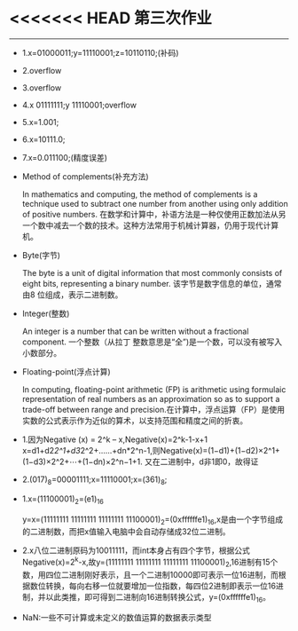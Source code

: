 <<<<<<< HEAD
第三次作业
======
---
* 1.x=01000011;y=11110001;z=10110110;(补码)
* 2.overflow
* 3.overflow
* 4.x 01111111;y 11110001;overflow
* 5.x=1.001;
* 6.x=10111.0;
* 7.x=0.011100;(精度误差)

* Method of complements(补充方法)

  In mathematics and computing, the method of complements is a technique used to subtract one number from another using only addition of positive numbers.
  在数学和计算中，补语方法是一种仅使用正数加法从另一个数中减去一个数的技术。这种方法常用于机械计算器，仍用于现代计算机。

* Byte(字节)
  
  The byte is a unit of digital information that most commonly consists of eight bits, representing a binary number.
  该字节是数字信息的单位，通常由8 位组成，表示二进制数。

* Integer(整数)

  An integer is a number that can be written without a fractional component.
  一个整数（从拉丁 整数意思是“全”)是一个数，可以没有被写入小数部分。

* Floating-point(浮点计算)
  
  In computing, floating-point arithmetic (FP) is arithmetic using formulaic representation of real numbers as an approximation so as to support a trade-off between range and precision.在计算中，浮点运算（FP）是使用实数的公式表示作为近似的算术，以支持范围和精度之间的折衷。


* 1.因为Negative (x) = 2^k – x,Negative(x)=2^k-1-x+1
x=d1+d2*2^1+d3*2^2+......+dn*2^n-1,则Negative(x)=(1−d1)+(1−d2)×2^1+(1−d3)×2^2+⋯+(1−dn)×2^n−1+1.
又在二进制中，d非1即0，故得证

* 2.(017)<sub>8</sub>=00001111;x=11110001;x=(361)<sub>8</sub>;

* 1.x=(11100001)<sub>2</sub>=(e1)<sub>16</sub>

  y=x=(11111111 11111111 11111111 11100001)<sub>2</sub>=(0xffffffe1)<sub>16</sub>,x是由一个字节组成的二进制数，而把x值输入电脑中会自动存储成32位二进制。

* 2.x八位二进制原码为10011111，而int本身占有四个字节，根据公式Negative(x)=2<sup>k</sup>-x,故y=(11111111 11111111 11111111 11100001)<sub>2</sub>,16进制有15个数，用四位二进制刚好表示，且一个二进制10000即可表示一位16进制，而根据数位转换，每向右移一位就要增加一位指数，每四位2进制即表示一位16进制，并以此类推，即可得到二进制向16进制转换公式，y=(0xffffffe1)<sub>16</sub>。

* NaN:一些不可计算或未定义的数值运算的数据表示类型


